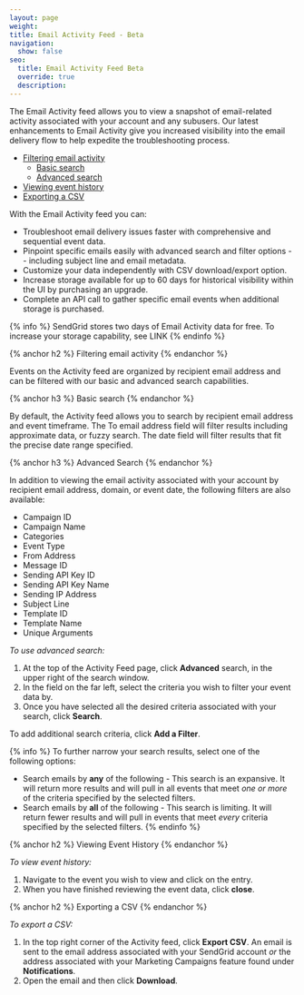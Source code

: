 ```yaml
---
layout: page
weight: 
title: Email Activity Feed - Beta
navigation:
  show: false
seo:
  title: Email Activity Feed Beta
  override: true
  description:
---
```


The Email Activity feed allows you to view a snapshot of email-related activity associated with your account and any subusers. Our latest enhancements to Email Activity give you increased visibility into the email delivery flow to help expedite the troubleshooting process.


* [Filtering email activity](#-Filtering-email-activity)
  * [Basic search](#-Basic-search)
  * [Advanced search](#-Advanced-search)
* [Viewing event history](#-Viewing-event-history)
* [Exporting a CSV](#-Exporting-a-CSV)

With the Email Activity feed you can:

* Troubleshoot email delivery issues faster with comprehensive and sequential event data.
* Pinpoint specific emails easily with advanced search and filter options -- including subject line and email metadata.
* Customize your data independently with CSV download/export option.
* Increase storage available for up to 60 days for historical visibility within the UI by purchasing an upgrade.
* Complete an API call to gather specific email events when additional storage is purchased.

{% info %}
SendGrid stores two days of Email Activity data for free. To increase your storage capability, see LINK
{% endinfo %}

{% anchor h2 %}
Filtering email activity
{% endanchor %}

Events on the Activity feed are organized by recipient email address and can be filtered with our basic and advanced search capabilities. 

{% anchor h3 %}
Basic search
{% endanchor %}

By default, the Activity feed allows you to search by recipient email address and event timeframe. The To email address field will filter results including approximate data, or fuzzy search. The date field will filter results that fit the precise date range specified.

{% anchor h3 %}
Advanced Search
{% endanchor %}

In addition to viewing the email activity associated with your account by recipient email address, domain, or event date, the following filters are also available:

* Campaign ID
* Campaign Name
* Categories
* Event Type
* From Address
* Message ID
* Sending API Key ID
* Sending API Key Name
* Sending IP Address
* Subject Line
* Template ID
* Template Name
* Unique Arguments

*To use advanced search:*

1. At the top of the Activity Feed page, click **Advanced** search, in the upper right of the search window.
1. In the field on the far left, select the criteria you wish to filter your event data by. 
1. Once you have selected all the desired criteria associated with your search, click **Search**. 
  
To add additional search criteria, click **Add a Filter**. 

{% info %}
To further narrow your search results, select one of the following options:

* Search emails by **any** of the following - This search is an expansive. It will return more results and will pull in all events that meet *one or more* of the criteria specified by the selected filters.
* Search emails by **all** of the following - This search is limiting. It will return fewer results and will pull in events that meet *every* criteria specified by the selected filters. 
{% endinfo %}

{% anchor h2 %}
Viewing Event History
{% endanchor %}

*To view event history:*

1. Navigate to the event you wish to view and click on the entry. 
1. When you have finished reviewing the event data, click **close**. 

{% anchor h2 %}
Exporting a CSV
{% endanchor %}

*To export a CSV:*

1. In the top right corner of the Activity feed, click **Export CSV**. 
   An email is sent to the email address associated with your SendGrid account *or* the address associated with your Marketing Campaigns feature found under **Notifications**.
1. Open the email and then click **Download**.
